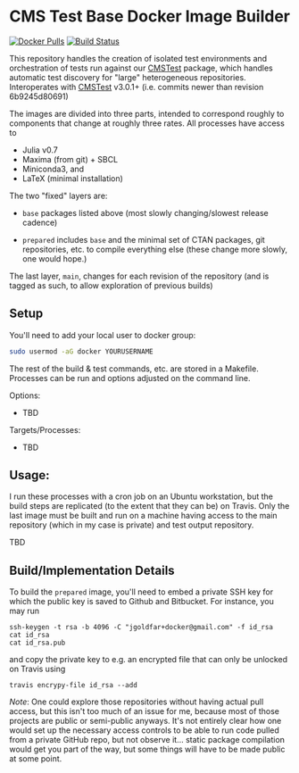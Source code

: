 CMS Test Base Docker Image Builder
=====

[![Docker Pulls](https://img.shields.io/docker/pulls/jgoldfar/cms-test-image.svg)](https://hub.docker.com/r/jgoldfar/cms-test-image/)
[![Build Status](https://travis-ci.org/jgoldfar/cmstest-base-docker.svg?branch=master)](https://travis-ci.org/jgoldfar/cmstest-base-docker)

This repository handles the creation of isolated test environments and orchestration of tests run against our [CMSTest](https://bitbucket.org/jgoldfar/cmstest.jl/) package, which handles automatic test discovery for "large" heterogeneous repositories.
Interoperates with [CMSTest](https://bitbucket.org/jgoldfar/cmstest.jl/) v3.0.1+ (i.e. commits newer than revision 6b9245d80691)

The images are divided into three parts, intended to correspond roughly to components that change at roughly three rates.
All processes have access to

- Julia v0.7
- Maxima (from git) + SBCL
- Miniconda3, and 
- LaTeX (minimal installation)

The two "fixed" layers are:

* `base` packages listed above (most slowly changing/slowest release cadence)

* `prepared` includes `base` and the minimal set of CTAN packages, git repositories, etc. to compile everything else (these change more slowly, one would hope.)

The last layer, `main`, changes for each revision of the repository (and is tagged as such, to allow exploration of previous builds)

Setup
-----
You'll need to add your local user to docker group:
```bash
sudo usermod -aG docker YOURUSERNAME
```

The rest of the build & test commands, etc. are stored in a Makefile.
Processes can be run and options adjusted on the command line.

Options:

* TBD

Targets/Processes:

* TBD

Usage:
-----

I run these processes with a cron job on an Ubuntu workstation, but the build steps are replicated (to the extent that they can be) on Travis.
Only the last image must be built and run on a machine having access to the main repository (which in my case is private) and test output repository.

TBD

## Build/Implementation Details

To build the `prepared` image, you'll need to embed a private SSH key for which the public key is saved to Github and Bitbucket.
For instance, you may run

```shell
ssh-keygen -t rsa -b 4096 -C "jgoldfar+docker@gmail.com" -f id_rsa
cat id_rsa
cat id_rsa.pub
```

and copy the private key to e.g. an encrypted file that can only be unlocked on Travis using

```shell
travis encrypy-file id_rsa --add
```

*Note*: One could explore those repositories without having actual pull access, but this isn't too much of an issue for me, because most of those projects are public or semi-public anyways.
It's not entirely clear how one would set up the necessary access controls to be able to run code pulled from a private GitHub repo, but not observe it... static package compilation would get you part of the way, but some things will have to be made public at some point.
